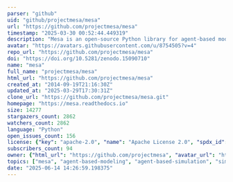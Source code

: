```yaml
---
parser: "github"
uid: "github/projectmesa/mesa"
url: "https://github.com/projectmesa/mesa"
timestamp: "2025-03-30 00:52:44.449319"
description: "Mesa is an open-source Python library for agent-based modeling, ideal for simulating complex systems and exploring emergent behaviors."
avatar: "https://avatars.githubusercontent.com/u/8754505?v=4"
repo_url: "https://github.com/projectmesa/mesa"
doi: "https://doi.org/10.5281/zenodo.15090710"
name: "mesa"
full_name: "projectmesa/mesa"
html_url: "https://github.com/projectmesa/mesa"
created_at: "2014-09-19T21:16:30Z"
updated_at: "2025-03-29T17:30:31Z"
clone_url: "https://github.com/projectmesa/mesa.git"
homepage: "https://mesa.readthedocs.io"
size: 14277
stargazers_count: 2862
watchers_count: 2862
language: "Python"
open_issues_count: 156
license: {"key": "apache-2.0", "name": "Apache License 2.0", "spdx_id": "Apache-2.0", "url": "https://api.github.com/licenses/apache-2.0", "node_id": "MDc6TGljZW5zZTI="}
subscribers_count: 94
owner: {"html_url": "https://github.com/projectmesa", "avatar_url": "https://avatars.githubusercontent.com/u/8754505?v=4", "login": "projectmesa", "type": "Organization"}
topics: ["mesa", "agent-based-modeling", "agent-based-simulation", "simulation-framework", "simulation", "simulation-environment", "complex-systems", "complexity-analysis", "modeling-agents", "spatial-models", "gis"]
date: "2025-06-14 14:26:59.198375"
---
```


